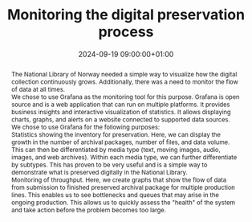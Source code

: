 ---
abstract: "The National Library of Norway needed a simple way to visualize how the
  digital collection continuously grows. Additionally, there was a need to monitor
  the flow of data at all times. \n\nWe chose to use Grafana as the monitoring tool
  for this purpose. Grafana is open source and is a web application that can run on
  multiple platforms. It provides business insights and interactive visualization
  of statistics. It allows displaying charts, graphs, and alerts on a website connected
  to supported data sources. \n\nWe chose to use Grafana for the following purposes:
  \n\nStatistics showing the inventory for preservation. Here, we can display the
  growth in the number of archival packages, number of files, and data volume. This
  can then be differentiated by media type (text, moving images, audio, images, and
  web archives). Within each media type, we can further differentiate by subtypes.
  This has proven to be very useful and is a simple way to demonstrate what is preserved
  digitally in the National Library. \n\nMonitoring of throughput. Here, we create
  graphs that show the flow of data from submission to finished preserved archival
  package for multiple production lines. This enables us to see bottlenecks and queues
  that may arise in the ongoing production. This allows us to quickly assess the \"health\"
  of the system and take action before the problem becomes too large."
creators:
- Siarhei Kulakou
date: 2024-09-19 09:00:00+01:00
document_url: https://zenodo.org/records/13682379/download/pdf
grand_parent: iPRES
institutions: []
keywords:
- information technology for dp
- start 2 preserve
landing_page_url: https://zenodo.org/records/13682379
language: eng
layout: publication
license: Creative Commons Attribution 4.0 (CC-BY-4.0)
notes_url: ''
parent: iPRES 2024
publication_type: poster
size: null
slides_url: ''
source_name: iPRES
stream_url: ''
title: Monitoring the digital preservation process
year: 2024
---